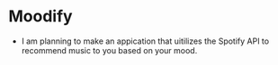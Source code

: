 # Moodify
- I am planning to make an appication that uitilizes the Spotify API to recommend music to you based on your mood.